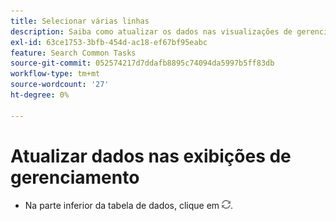 ```yaml
---
title: Selecionar várias linhas
description: Saiba como atualizar os dados nas visualizações de gerenciamento de campanha.
exl-id: 63ce1753-3bfb-454d-ac18-ef67bf95eabc
feature: Search Common Tasks
source-git-commit: 052574217d7ddafb8895c74094da5997b5ff83db
workflow-type: tm+mt
source-wordcount: '27'
ht-degree: 0%

---
```


# Atualizar dados nas exibições de gerenciamento

* Na parte inferior da tabela de dados, clique em ![Atualizar](/help/search-social-commerce/assets/refresh.png).
